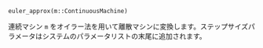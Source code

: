 ```
euler_approx(m::ContinuousMachine)
```

連続マシン `m` をオイラー法を用いて離散マシンに変換します。ステップサイズパラメータはシステムのパラメータリストの末尾に追加されます。
